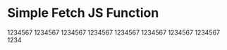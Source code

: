 # Simple Fetch JS Function 



1234567
1234567
1234567
1234567
1234567
1234567
1234567
1234567
1234
